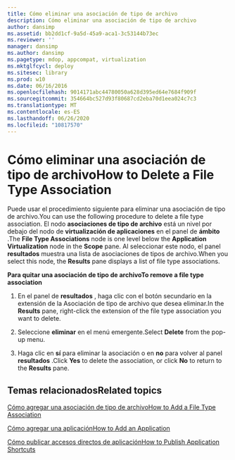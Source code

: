 ```yaml
---
title: Cómo eliminar una asociación de tipo de archivo
description: Cómo eliminar una asociación de tipo de archivo
author: dansimp
ms.assetid: bb2dd1cf-9a5d-45a9-aca1-3c53144b73ec
ms.reviewer: ''
manager: dansimp
ms.author: dansimp
ms.pagetype: mdop, appcompat, virtualization
ms.mktglfcycl: deploy
ms.sitesec: library
ms.prod: w10
ms.date: 06/16/2016
ms.openlocfilehash: 9014171abc44780050a628d395ed64e7684f909f
ms.sourcegitcommit: 354664bc527d93f80687cd2eba70d1eea024c7c3
ms.translationtype: MT
ms.contentlocale: es-ES
ms.lasthandoff: 06/26/2020
ms.locfileid: "10817570"
---
```

# <span data-ttu-id="f3978-103">Cómo eliminar una asociación de tipo de archivo</span><span class="sxs-lookup"><span data-stu-id="f3978-103">How to Delete a File Type Association</span></span>


<span data-ttu-id="f3978-104">Puede usar el procedimiento siguiente para eliminar una asociación de tipo de archivo.</span><span class="sxs-lookup"><span data-stu-id="f3978-104">You can use the following procedure to delete a file type association.</span></span> <span data-ttu-id="f3978-105">El nodo **asociaciones de tipo de archivo** está un nivel por debajo del nodo de **virtualización de aplicaciones** en el panel de **ámbito** .</span><span class="sxs-lookup"><span data-stu-id="f3978-105">The **File Type Associations** node is one level below the **Application Virtualization** node in the **Scope** pane.</span></span> <span data-ttu-id="f3978-106">Al seleccionar este nodo, el panel **resultados** muestra una lista de asociaciones de tipos de archivo.</span><span class="sxs-lookup"><span data-stu-id="f3978-106">When you select this node, the **Results** pane displays a list of file type associations.</span></span>

**<span data-ttu-id="f3978-107">Para quitar una asociación de tipo de archivo</span><span class="sxs-lookup"><span data-stu-id="f3978-107">To remove a file type association</span></span>**

1.  <span data-ttu-id="f3978-108">En el panel de **resultados** , haga clic con el botón secundario en la extensión de la Asociación de tipo de archivo que desea eliminar.</span><span class="sxs-lookup"><span data-stu-id="f3978-108">In the **Results** pane, right-click the extension of the file type association you want to delete.</span></span>

2.  <span data-ttu-id="f3978-109">Seleccione **eliminar** en el menú emergente.</span><span class="sxs-lookup"><span data-stu-id="f3978-109">Select **Delete** from the pop-up menu.</span></span>

3.  <span data-ttu-id="f3978-110">Haga clic en **sí** para eliminar la asociación o en **no** para volver al panel **resultados** .</span><span class="sxs-lookup"><span data-stu-id="f3978-110">Click **Yes** to delete the association, or click **No** to return to the **Results** pane.</span></span>

## <span data-ttu-id="f3978-111">Temas relacionados</span><span class="sxs-lookup"><span data-stu-id="f3978-111">Related topics</span></span>


[<span data-ttu-id="f3978-112">Cómo agregar una asociación de tipo de archivo</span><span class="sxs-lookup"><span data-stu-id="f3978-112">How to Add a File Type Association</span></span>](how-to-add-a-file-type-association.md)

[<span data-ttu-id="f3978-113">Cómo agregar una aplicación</span><span class="sxs-lookup"><span data-stu-id="f3978-113">How to Add an Application</span></span>](how-to-add-an-application.md)

[<span data-ttu-id="f3978-114">Cómo publicar accesos directos de aplicación</span><span class="sxs-lookup"><span data-stu-id="f3978-114">How to Publish Application Shortcuts</span></span>](how-to-publish-application-shortcuts.md)

 

 





